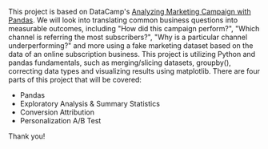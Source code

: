 This project is based on DataCamp's [Analyzing Marketing Campaign with Pandas](https://www.datacamp.com/courses/analyzing-marketing-campaigns-with-pandas). We will look into translating common business questions into measurable outcomes, including "How did this campaign perform?", "Which channel is referring the most subscribers?", "Why is a particular channel underperforming?" and more using a fake marketing dataset based on the data of an online subscription business. This project is utilizing Python and pandas fundamentals, such as merging/slicing datasets, groupby(), correcting data types and visualizing results using matplotlib. There are four parts of this project that will be covered:
- Pandas
- Exploratory Analysis & Summary Statistics
- Conversion Attribution
- Personalization A/B Test

Thank you!
